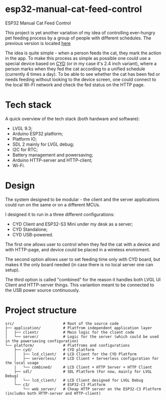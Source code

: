 # esp32-manual-cat-feed-control
ESP32 Manual Cat Feed Control

This project is yet another variation of my idea of controlling ever-hungry pet feeding process by a group of people with different schedules. The previous version is located [here](https://github.com/NLLK/manual-cat-feed-control-device)

The idea is quite simple - when a person feeds the cat, they mark the action in the app. To make this process as simple as possible one could use a special device based on [CYD](https://github.com/witnessmenow/ESP32-Cheap-Yellow-Display) (or in my case it's 2.4 inch variant), where a person marks when they fed the cat according to a unified schedule (currently 4 times a day). To be able to see whether the cat has been fed or needs feeding without looking to the device screen, one could connect to the local Wi-FI network and check the fed status on the HTTP page.

# Tech stack
A quick overview of the tech stack (both hardware and software):

- LVGL 9.3;
- Arduino ESP32 platform;
- Platform IO;
- SDL 2 mainly for LVGL debug;
- I2C for RTC;
- Battery management and powersaving;
- Arduino HTTP-server and HTTP-client;
- Wi-Fi.

# Design
The system designed to be modular - the client and the server applications could run on the same or on a different MCUs.

I designed it to run in a three different configurations:
- CYD Client and ESP32-S3 Mini under my desk as a server;
- CYD Standalone; 
- CYD USB-powered.

The first one allows user to control when they fed the cat with a device and with HTTP-page, and device could be placed in a wireless enviroment.

The second option allows user to set feeding time only with CYD board, but makes it the only board needed (in case there is no local server one can setup).

The third option is called "combined" for the reason it handles both LVGL UI Client and HTTP-server things. This variantion meant to be connected to the USB power source continuously.

# Project structure
```
src/                      # Root of the source code
├── application/          # Platfrom independent application layer
│   ├── client/           # Main logic for the client code
│   └── server/           # Logic for the server (which could be used in the powersaving configuration)
└── platform/             # Platfroms and configurations
    ├── cyd/              # CYD platform 
    │   ├── lcd_client/   # LCD Client for the CYD Platform
    │   ├── serverless/   # LCD Client + Serverless configuration for the local usage
    |   └── combined/     # LCD Client + HTTP Server + HTTP Client
    ├── sdl/              # SDL Platform (For now, mainly for LVGL Debug)
    │   └── lcd_client/   # LCD Client designed for LVGL Debug
    └── c3/               # ESP32-C3 Platform
        └── web_server/   # Cheap HTTP server on the ESP32-C3 Platform (includes both HTTP-server and HTTP-client)
```